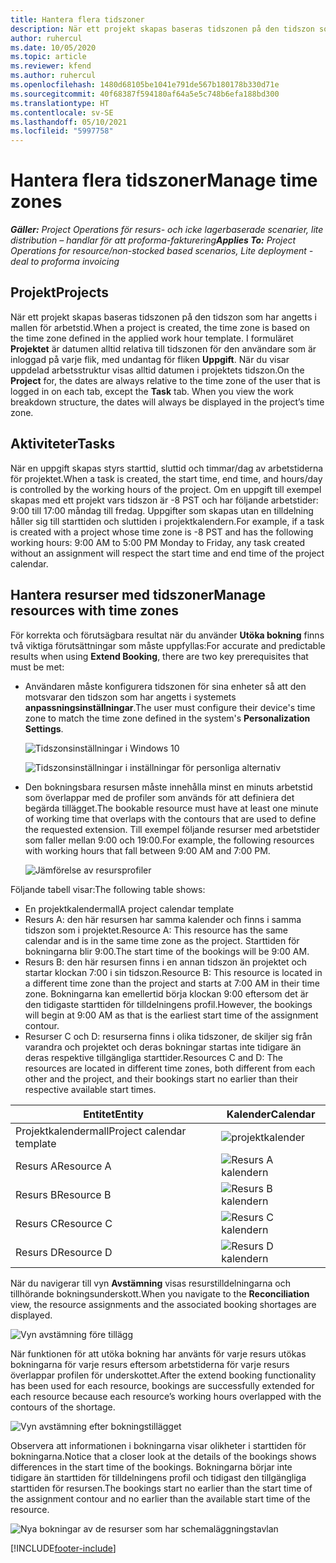 ```yaml
---
title: Hantera flera tidszoner
description: När ett projekt skapas baseras tidszonen på den tidszon som har angetts i mallen för arbetstid.
author: ruhercul
ms.date: 10/05/2020
ms.topic: article
ms.reviewer: kfend
ms.author: ruhercul
ms.openlocfilehash: 1480d68105be1041e791de567b180178b330d71e
ms.sourcegitcommit: 40f68387f594180af64a5e5c748b6efa188bd300
ms.translationtype: HT
ms.contentlocale: sv-SE
ms.lasthandoff: 05/10/2021
ms.locfileid: "5997758"
---
```

# <a name="manage-time-zones"></a><span data-ttu-id="cdd41-103">Hantera flera tidszoner</span><span class="sxs-lookup"><span data-stu-id="cdd41-103">Manage time zones</span></span>

<span data-ttu-id="cdd41-104">_**Gäller:** Project Operations för resurs- och icke lagerbaserade scenarier, lite distribution – handlar för att proforma-fakturering_</span><span class="sxs-lookup"><span data-stu-id="cdd41-104">_**Applies To:** Project Operations for resource/non-stocked based scenarios, Lite deployment - deal to proforma invoicing_</span></span>


## <a name="projects"></a><span data-ttu-id="cdd41-105">Projekt</span><span class="sxs-lookup"><span data-stu-id="cdd41-105">Projects</span></span>

<span data-ttu-id="cdd41-106">När ett projekt skapas baseras tidszonen på den tidszon som har angetts i mallen för arbetstid.</span><span class="sxs-lookup"><span data-stu-id="cdd41-106">When a project is created, the time zone is based on the time zone defined in the applied work hour template.</span></span> <span data-ttu-id="cdd41-107">I formuläret **Projektet** är datumen alltid relativa till tidszonen för den användare som är inloggad på varje flik, med undantag för fliken **Uppgift**. När du visar uppdelad arbetsstruktur visas alltid datumen i projektets tidszon.</span><span class="sxs-lookup"><span data-stu-id="cdd41-107">On the **Project** for, the dates are always relative to the time zone of the user that is logged in on each tab, except the **Task** tab. When you view the work breakdown structure, the dates will always be displayed in the project’s time zone.</span></span>

## <a name="tasks"></a><span data-ttu-id="cdd41-108">Aktiviteter</span><span class="sxs-lookup"><span data-stu-id="cdd41-108">Tasks</span></span>

<span data-ttu-id="cdd41-109">När en uppgift skapas styrs starttid, sluttid och timmar/dag av arbetstiderna för projektet.</span><span class="sxs-lookup"><span data-stu-id="cdd41-109">When a task is created, the start time, end time, and hours/day is controlled by the working hours of the project.</span></span> <span data-ttu-id="cdd41-110">Om en uppgift till exempel skapas med ett projekt vars tidszon är -8 PST och har följande arbetstider: 9:00 till 17:00 måndag till fredag. Uppgifter som skapas utan en tilldelning håller sig till starttiden och sluttiden i projektkalendern.</span><span class="sxs-lookup"><span data-stu-id="cdd41-110">For example, if a task is created with a project whose time zone is -8 PST and has the following working hours: 9:00 AM to 5:00 PM Monday to Friday, any task created without an assignment will respect the start time and end time of the project calendar.</span></span>

## <a name="manage-resources-with-time-zones"></a><span data-ttu-id="cdd41-111">Hantera resurser med tidszoner</span><span class="sxs-lookup"><span data-stu-id="cdd41-111">Manage resources with time zones</span></span>

<span data-ttu-id="cdd41-112">För korrekta och förutsägbara resultat när du använder **Utöka bokning** finns två viktiga förutsättningar som måste uppfyllas:</span><span class="sxs-lookup"><span data-stu-id="cdd41-112">For accurate and predictable results when using **Extend Booking**, there are two key prerequisites that must be met:</span></span>  

- <span data-ttu-id="cdd41-113">Användaren måste konfigurera tidszonen för sina enheter så att den motsvarar den tidszon som har angetts i systemets **anpassningsinställningar**.</span><span class="sxs-lookup"><span data-stu-id="cdd41-113">The user must configure their device's time zone to match the time zone defined in the system's **Personalization Settings**.</span></span>
 
  ![Tidszonsinställningar i Windows 10](media/reconcile-assignments-03.png)

  ![Tidszonsinställningar i inställningar för personliga alternativ](media/reconcile-assignments-04.png)
 
- <span data-ttu-id="cdd41-116">Den bokningsbara resursen måste innehålla minst en minuts arbetstid som överlappar med de profiler som används för att definiera det begärda tillägget.</span><span class="sxs-lookup"><span data-stu-id="cdd41-116">The bookable resource must have at least one minute of working time that overlaps with the contours that are used to define the requested extension.</span></span> <span data-ttu-id="cdd41-117">Till exempel följande resurser med arbetstider som faller mellan 9:00 och 19:00.</span><span class="sxs-lookup"><span data-stu-id="cdd41-117">For example, the following resources with working hours that fall between 9:00 AM and 7:00 PM.</span></span> 

  ![Jämförelse av resursprofiler](media/reconcile-assignments-05.png)

<span data-ttu-id="cdd41-119">Följande tabell visar:</span><span class="sxs-lookup"><span data-stu-id="cdd41-119">The following table shows:</span></span>

- <span data-ttu-id="cdd41-120">En projektkalendermall</span><span class="sxs-lookup"><span data-stu-id="cdd41-120">A project calendar template</span></span>
- <span data-ttu-id="cdd41-121">Resurs A: den här resursen har samma kalender och finns i samma tidszon som i projektet.</span><span class="sxs-lookup"><span data-stu-id="cdd41-121">Resource A: This resource has the same calendar and is in the same time zone as the project.</span></span> <span data-ttu-id="cdd41-122">Starttiden för bokningarna blir 9:00.</span><span class="sxs-lookup"><span data-stu-id="cdd41-122">The start time of the bookings will be 9:00 AM.</span></span>
- <span data-ttu-id="cdd41-123">Resurs B: den här resursen finns i en annan tidszon än projektet och startar klockan 7:00 i sin tidszon.</span><span class="sxs-lookup"><span data-stu-id="cdd41-123">Resource B: This resource is located in a different time zone than the project and starts at 7:00 AM in their time zone.</span></span> <span data-ttu-id="cdd41-124">Bokningarna kan emellertid börja klockan 9:00 eftersom det är den tidigaste starttiden för tilldelningens profil.</span><span class="sxs-lookup"><span data-stu-id="cdd41-124">However, the bookings will begin at 9:00 AM as that is the earliest start time of the assignment contour.</span></span>
- <span data-ttu-id="cdd41-125">Resurser C och D: resurserna finns i olika tidszoner, de skiljer sig från varandra och projektet och deras bokningar startas inte tidigare än deras respektive tillgängliga starttider.</span><span class="sxs-lookup"><span data-stu-id="cdd41-125">Resources C and D: The resources are located in different time zones, both different from each other and the project, and their bookings start no earlier than their respective available start times.</span></span>

|<span data-ttu-id="cdd41-126">Entitet</span><span class="sxs-lookup"><span data-stu-id="cdd41-126">Entity</span></span>  |<span data-ttu-id="cdd41-127">Kalender</span><span class="sxs-lookup"><span data-stu-id="cdd41-127">Calendar</span></span>  |
|-|-|
|<span data-ttu-id="cdd41-128">Projektkalendermall</span><span class="sxs-lookup"><span data-stu-id="cdd41-128">Project calendar template</span></span>   | ![projektkalender](media/reconcile-assignments-06.png) |
|<span data-ttu-id="cdd41-130">Resurs A</span><span class="sxs-lookup"><span data-stu-id="cdd41-130">Resource A</span></span>  | ![Resurs A kalendern](media/reconcile-assignments-06.png) |
|<span data-ttu-id="cdd41-132">Resurs B</span><span class="sxs-lookup"><span data-stu-id="cdd41-132">Resource B</span></span>  |  ![Resurs B kalendern](media/reconcile-assignments-07.png) |
|<span data-ttu-id="cdd41-134">Resurs C</span><span class="sxs-lookup"><span data-stu-id="cdd41-134">Resource C</span></span>  |  ![Resurs C kalendern](media/reconcile-assignments-08.png) |
|<span data-ttu-id="cdd41-136">Resurs D</span><span class="sxs-lookup"><span data-stu-id="cdd41-136">Resource D</span></span>  | ![Resurs D kalendern](media/reconcile-assignments-09.png)  |
 
<span data-ttu-id="cdd41-138">När du navigerar till vyn **Avstämning** visas resurstilldelningarna och tillhörande bokningsunderskott.</span><span class="sxs-lookup"><span data-stu-id="cdd41-138">When you navigate to the **Reconciliation** view, the resource assignments and the associated booking shortages are displayed.</span></span>

![Vyn avstämning före tillägg](media/reconcile-assignments-10.png)

<span data-ttu-id="cdd41-140">När funktionen för att utöka bokning har använts för varje resurs utökas bokningarna för varje resurs eftersom arbetstiderna för varje resurs överlappar profilen för underskottet.</span><span class="sxs-lookup"><span data-stu-id="cdd41-140">After the extend booking functionality has been used for each resource, bookings are successfully extended for each resource because each resource’s working hours overlapped with the contours of the shortage.</span></span>

![Vyn avstämning efter bokningstillägget](media/reconcile-assignments-11.png) 

<span data-ttu-id="cdd41-142">Observera att informationen i bokningarna visar olikheter i starttiden för bokningarna.</span><span class="sxs-lookup"><span data-stu-id="cdd41-142">Notice that a closer look at the details of the bookings shows differences in the start time of the bookings.</span></span> <span data-ttu-id="cdd41-143">Bokningarna börjar inte tidigare än starttiden för tilldelningens profil och tidigast den tillgängliga starttiden för resursen.</span><span class="sxs-lookup"><span data-stu-id="cdd41-143">The bookings start no earlier than the start time of the assignment contour and no earlier than the available start time of the resource.</span></span>

![Nya bokningar av de resurser som har schemaläggningstavlan](media/reconcile-assignments-12.png)


[!INCLUDE[footer-include](../includes/footer-banner.md)]